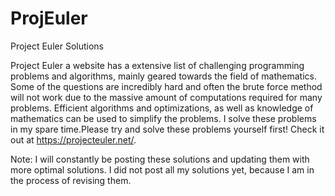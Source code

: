 # ProjEuler
Project Euler Solutions

Project Euler a website has a extensive list of challenging programming problems and algorithms, mainly geared towards the field of mathematics. Some of the questions are incredibly hard and often the brute force method will not work due to the massive amount of computations required for many problems. Efficient algorithms and optimizations, as well as knowledge of mathematics can be used to simplify the problems. I solve these problems in my spare time.Please try and solve these problems yourself first! Check it out at https://projecteuler.net/. 

Note: I will constantly be posting these solutions and updating them with more optimal solutions. I did not post all my solutions yet, because I am in the process of revising them.
